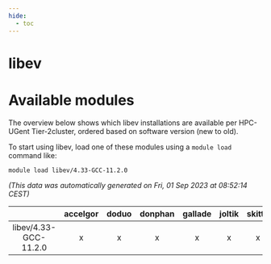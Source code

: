 ```yaml
---
hide:
  - toc
---
```


libev
=====

# Available modules


The overview below shows which libev installations are available per HPC-UGent Tier-2cluster, ordered based on software version (new to old).

To start using libev, load one of these modules using a `module load` command like:

```shell
module load libev/4.33-GCC-11.2.0
```

*(This data was automatically generated on Fri, 01 Sep 2023 at 08:52:14 CEST)*  

| |accelgor|doduo|donphan|gallade|joltik|skitty|swalot|victini|
| :---: | :---: | :---: | :---: | :---: | :---: | :---: | :---: | :---: |
|libev/4.33-GCC-11.2.0|x|x|x|x|x|x|x|x|
